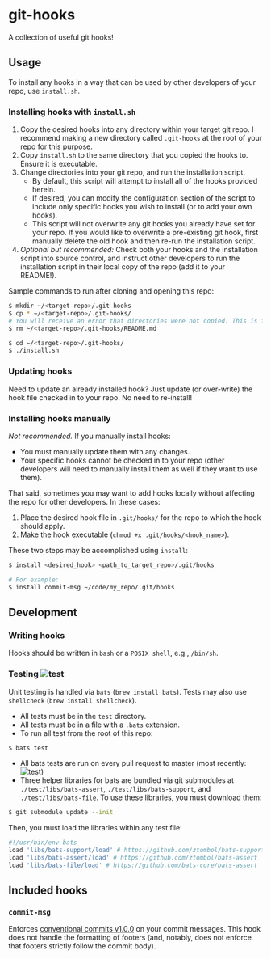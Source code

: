 # git-hooks
A collection of useful git hooks!
## Usage
To install any hooks in a way that can be used by other developers of your repo, use `install.sh`.
### Installing hooks with `install.sh`
1. Copy the desired hooks into any directory within your target git repo. I recommend making a new directory called `.git-hooks` at the root of your repo for this purpose.
1. Copy `install.sh` to the same directory that you copied the hooks to. Ensure it is executable.
1. Change directories into your git repo, and run the installation script.
    * By default, this script will attempt to install all of the hooks provided herein.
    * If desired, you can modify the configuration section of the script to include only specific hooks you wish to install (or to add your own hooks).
    * This script will not overwrite any git hooks you already have set for your repo. If you would like to overwrite a pre-existing git hook, first manually delete the old hook and then re-run the installation script.
1. _Optional but recommended:_ Check both your hooks and the installation script into source control, and instruct other developers to run the installation script in their local copy of the repo (add it to your README!).

Sample commands to run after cloning and opening this repo:
```bash
$ mkdir ~/<target-repo>/.git-hooks
$ cp * ~/<target-repo>/.git-hooks/
# You will receive an error that directories were not copied. This is fine!
$ rm ~/<target-repo>/.git-hooks/README.md

$ cd ~/<target-repo>/.git-hooks/
$ ./install.sh
```

### Updating hooks
Need to update an already installed hook? Just update (or over-write) the hook file checked in to your repo. No need to re-install!

### Installing hooks manually
_Not recommended._
If you manually install hooks:
* You must manually update them with any changes.
* Your specific hooks cannot be checked in to your repo (other developers will need to manually install them as well if they want to use them).

That said, sometimes you may want to add hooks locally without affecting the repo for other developers. In these cases:

1. Place the desired hook file in `.git/hooks/` for the repo to which the hook should apply.
1. Make the hook executable (`chmod +x .git/hooks/<hook_name>`).

These two steps may be accomplished using `install`:
```bash
$ install <desired_hook> <path_to_target_repo>/.git/hooks

# For example:
$ install commit-msg ~/code/my_repo/.git/hooks
```

## Development
### Writing hooks
Hooks should be written in `bash` or a `POSIX shell`, e.g., `/bin/sh`.

### Testing ![test](https://github.com/eliblock/git-hooks/workflows/test/badge.svg)

Unit testing is handled via `bats` (`brew install bats`).
Tests may also use `shellcheck` (`brew install shellcheck`).

* All tests must be in the `test` directory.
* All tests must be in a file with a `.bats` extension.
* To run all test from the root of this repo:
```bash
$ bats test
```
* All bats tests are run on every pull request to master (most recently: ![test](https://github.com/eliblock/git-hooks/workflows/test/badge.svg))
* Three helper libraries for bats are bundled via git submodules at `./test/libs/bats-assert`, `./test/libs/bats-support`, and `./test/libs/bats-file`. To use these libraries, you must download them:
```bash
$ git submodule update --init
```
 Then, you must load the libraries within any test file:
```bash
#!/usr/bin/env bats
load 'libs/bats-support/load' # https://github.com/ztombol/bats-support
load 'libs/bats-assert/load' # https://github.com/ztombol/bats-assert
load 'libs/bats-file/load' # https://github.com/bats-core/bats-assert
```

## Included hooks
### `commit-msg`
Enforces [conventional commits v1.0.0](https://www.conventionalcommits.org/en/v1.0.0/) on your commit messages. This hook does not handle the formatting of footers (and, notably, does not enforce that footers strictly follow the commit body).

